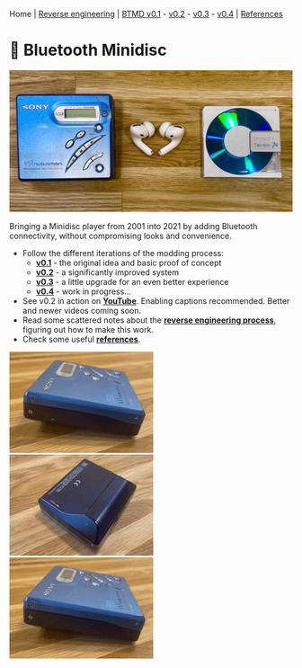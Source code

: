 Home |
[Reverse engineering](re.md) |
[BTMD v0.1](v0.1.md) -
[v0.2](v0.2.md) -
[v0.3](v0.3.md) -
[v0.4](v0.4.md) |
[References](refs.md)

# 💽 Bluetooth Minidisc

![Bluetooth Mindisc header image](img/btmd2_1280.jpeg)

Bringing a Minidisc player from 2001 into 2021 by adding Bluetooth connectivity, without compromising looks and convenience.

- Follow the different iterations of the modding process:
  - [**v0.1**](v0.1.md) - the original idea and basic proof of concept
  - [**v0.2**](v0.2.md) - a significantly improved system
  - [**v0.3**](v0.3.md) - a little upgrade for an even better experience
  - [**v0.4**](v0.4.md) - work in progress...
- See v0.2 in action on [**YouTube**](https://www.youtube.com/@btmdberlin6980/videos). Enabling captions recommended. Better and newer videos coming soon.
- Read some scattered notes about the [**reverse engineering process**](re.md), figuring out how to make this work.
- Check some useful [**references**](refs.md).

![BTMD in pairing mode, rapidly blinking](img/blinktop_256.gif) ![BTMD in pairing mode, rapidly blinking, bottom view](img/blinkbottom_256.gif) ![BTMD connected, slowly blinking](img/blinktopcon_256.gif)
